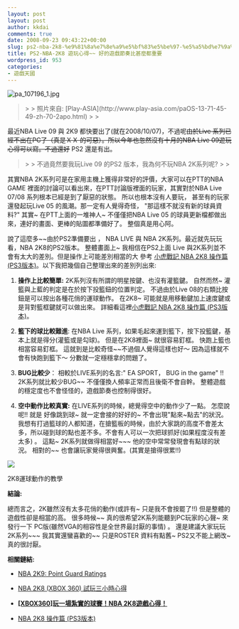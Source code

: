 ```yaml
---
layout: post
layout: post
author: kkdai
comments: true
date: 2008-09-23 09:43:22+00:00
slug: ps2-nba-2k8-%e9%81%8a%e7%8e%a9%e5%bf%83%e5%be%97-%e5%a5%bd%e7%9a%84%e9%81%8a%e6%88%b2%e7%af%80%e5%a5%8f%e6%af%94%e7%94%9a%e9%ba%bc%e9%83%bd%e9%87%8d%e8%a6%81
title: PS2-NBA-2K8 遊玩心得~~ 好的遊戲節奏比甚麼都重要
wordpress_id: 953
categories:
- 遊戲天國
---
```


![pa_107196_1.jpg](http://farm4.static.flickr.com/3050/2878015934_91e449bcca.jpg)

 

<blockquote>  
> 
> 照片來自: [Play-ASIA](http://www.play-asia.com/paOS-13-71-45-49-zh-70-2apo.html)
> 
> </blockquote>

 

 

最近NBA Live 09 與 2K9 都快要出了(就在2008/10/07)，不過呢~~由於Live 系列已經不出在PC了（真是ＸＸ 的可惡）。所以今年也忽然沒有十月的NBA Live 09遊玩心得可以寫。不過還好~~ PS2 還是有出。

 

<blockquote>  
> 
> 不過竟然要我玩Live 09 的PS2 版本，我為何不玩NBA 2K系列呢? 
> 
> </blockquote>

 

其實NBA 2K系列可是在家用主機上獲得非常好的評價，大家可以在PTT的NBA GAME 裡面的討論可以看出來，在PTT討論版裡面的玩家，其實對於NBA Live 07/08 系列根本已經是到了厭惡的狀態。 所以也根本沒有人要玩， 甚至有的玩家還發起玩Live 05 的風潮。那一定有人覺得奇怪， "那這樣不就沒有新的球員資料?" 其實~ 在PTT上面的一堆神人~ 不僅僅把NBA Live 05 的球員更新檔都做出來，連好的畫面、更棒的貼圖都準備好了。 整個真是用心阿。

 

 

說了這麼多~~由於PS2準備要出 ， NBA LIVE 與 NBA 2K系列。最近就先玩玩看，NBA 2K8的PS2版本。 整體畫面上~ 我相信在PS2上面 Live 與2K系列並不會有太大的差別。但是操作上可能差別相當的大 參考 [小虎戰記 NBA 2K8 操作篇 (PS3版本)](http://www.wretch.cc/blog/Siufu/25452929)。以下我把幾個自己整理出來的差別列出來:

 

  
  1. **操作上比較簡單:** 2K系列沒有所謂的明星按鍵、也沒有灌籃鍵。 自然而然~ 灌籃與上藍的判定是在於按下投籃鈕的位置判定。 不過由於Live 08的右類比按鈕是可以按出各種花俏的運球動作。 在2K8~ 可能就是用移動鍵加上速度鍵或是背對籃框鍵就可以做出來。 詳細看這裡[小虎戰記 NBA 2K8 操作篇 (PS3版本)](http://www.wretch.cc/blog/Siufu/25452929)。         

   
  2. **籃下的球比較難進**: 在NBA Live 系列，如果毛起來運到籃下，按下投籃鍵，基本上就是得分(灌籃或是勾球)。 但是在2K8裡面~ 就很容易釘框。 快跑上籃也相當容易釘框。 這就到是比較奇怪~~不過個人覺得這樣也好～ 因為這樣就不會有快跑到籃下～ 分數就一定穩穩拿的問題了。         

   
  3. **BUG比較少**： 相較於LIVE系列的名言:" EA SPORT， BUG in the game" !! 2K系列就比較少BUG~~ 不僅僅換人頻率正常而且後衛不會自幹。 整體遊戲的穩定度也不會怪怪的，遊戲節奏也控制得很好。         

   
  4. **空中動作比較真實:** 在LIVE系列的時候，總覺得空中的動作少了一點。 怎麼說呢!! 就是 好像跳到球~ 就一定會接的好好的~ 不會出現"點來~點去"的狀況。 我想有打過籃球的人都知道，在搶籃板的時候，由於大家跳的高度不會差太多，所以碰到球的點也差不多。不會有人可以一次把球抓好(如果程度沒有差太多) 。 這點~ 2K系列就做得相當好~~~ 他的空中常常發現會有點球的狀況。 相對的~~ 也會讓玩家覺得很興奮。(其實是搶得很累!!) 
 

 

[![](http://www.evanlin.com/wp/wp-content/uploads/2008/09/video5008604b8214.jpg)](http://www.youtube.com/watch?v=HNiU5_8e1TM)

   
2K8運球動作的教學   

 

**結論:**

 

總而言之，2K雖然沒有太多花俏的動作(或許有~ 只是我不會按罷了!!) 但是整體的遊戲性卻是相當的高。 很多時候~~ 真的很希望2K系列能聽到PC玩家的心聲~ 來發行一下 PC版(雖然VGA的相容性是全世界最討厭的事情) 。 還是建議大家玩玩2K系列~~~ 我其實還蠻喜歡的~~ 只是ROSTER 資料有點舊~ PS2又不能上網改~ 真的很討厭。

 

 

**相關鏈結:**

 

  
  * [NBA 2K9: Point Guard Ratings](http://www.sportsgamer.com/content/2237/nba-2k9-point-guard-ratings/)
   
  * [NBA 2K8 (XBOX 360) 試玩三小時心得](http://tangblack.blogspot.com/2007/11/nba-2k8-xbox-360.html)
   
  * **[[XBOX360]玩一場紮實的球賽！NBA 2K8遊戲心得！](http://www.axiang.idv.tw/blog/rewrite.php/read-750.html)**
   
  * [NBA 2K8 操作篇 (PS3版本)](http://www.wretch.cc/blog/Siufu/25452929)
